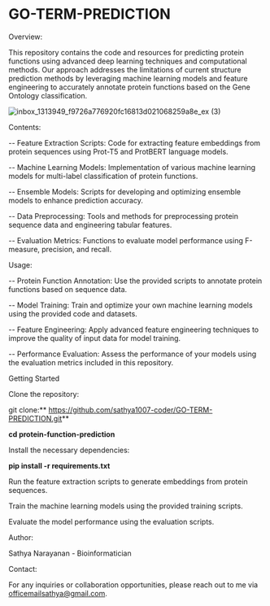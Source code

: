 # GO-TERM-PREDICTION

Overview:

This repository contains the code and resources for predicting protein functions using advanced deep learning techniques and computational methods. Our approach addresses the limitations of current structure prediction methods by leveraging machine learning models and feature engineering to accurately annotate protein functions based on the Gene Ontology classification.

![inbox_1313949_f9726a776920fc16813d021068259a8e_ex (3)](https://github.com/user-attachments/assets/fc1857e9-06aa-40dc-9557-2dea3144a74f)


Contents:

-- Feature Extraction Scripts: Code for extracting feature embeddings from protein sequences using Prot-T5 and ProtBERT language models.

-- Machine Learning Models: Implementation of various machine learning models for multi-label classification of protein functions.

-- Ensemble Models: Scripts for developing and optimizing ensemble models to enhance prediction accuracy.

-- Data Preprocessing: Tools and methods for preprocessing protein sequence data and engineering tabular features.

-- Evaluation Metrics: Functions to evaluate model performance using F-measure, precision, and recall.


Usage:

-- Protein Function Annotation: Use the provided scripts to annotate protein functions based on sequence data.

-- Model Training: Train and optimize your own machine learning models using the provided code and datasets.

-- Feature Engineering: Apply advanced feature engineering techniques to improve the quality of input data for model training.

-- Performance Evaluation: Assess the performance of your models using the evaluation metrics included in this repository.

Getting Started

Clone the repository:

git clone:** https://github.com/sathya1007-coder/GO-TERM-PREDICTION.git**

**cd protein-function-prediction**

Install the necessary dependencies:

**pip install -r requirements.txt**

Run the feature extraction scripts to generate embeddings from protein sequences.

Train the machine learning models using the provided training scripts.

Evaluate the model performance using the evaluation scripts.

Author:

Sathya Narayanan - Bioinformatician

Contact:

For any inquiries or collaboration opportunities, please reach out to me via officemailsathya@gmail.com.
